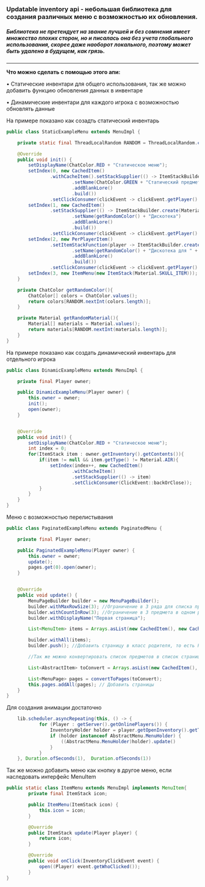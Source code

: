 ### Updatable inventory api - небольшая библиотека для создания различных меню с возможностью их обновления.

##### Библиотека не претендует на звание лучшей и без сомнения имеет множество плохих сторон, но и писалась она без учета глобального использования, скорее даже наоборот локального, поэтому может быть удалено в будущем, как грязь.

------------
**Что можно сделать с помощью этого апи:**

&bull; Статические инвентари для общего использования, так же можно добавить функцию обновления данных в инвентаре

&bull; Динамические инвентари для каждого игрока с возможностью обновлять данные

На примере показано как созадть статический инвентарь
```java
public class StaticExampleMenu extends MenuImpl {

    private static final ThreadLocalRandom RANDOM = ThreadLocalRandom.current();

    @Override
    public void init() {
        setDisplayName(ChatColor.RED + "Статическое меню");
        setIndex(0, new CachedItem()
                .withCacheItem().setStackSupplier(() -> ItemStackBuilder.create(Material.PAPER)
                        .setName(ChatColor.GREEN + "Статический предмет без режима обновления")
                        .addBlankLore()
                        .build())
                .setClickConsumer(clickEvent -> clickEvent.getPlayer().sendMessage(ChatColor.YELLOW + "Ого, ты нажал на кнопку, чтоо??")));
        setIndex(1, new CachedItem()
                .setStackSupplier(() -> ItemStackBuilder.create(Material.PAPER)
                        .setName(getRandomColor() + "Дискотека")
                        .addBlankLore()
                        .build())
                .setClickConsumer(clickEvent -> clickEvent.getPlayer().kickPlayer(ChatColor.YELLOW + "Падло, хватит на меня давить!!!")));
        setIndex(2, new PerPlayerItem()
                .setItemStackFunction(player -> ItemStackBuilder.create(getRandomMaterial())
                        .setName(getRandomColor() + "Дискотека для " + player.getName())
                        .addBlankLore()
                        .build())
                .setClickConsumer(clickEvent -> clickEvent.getPlayer().damage(5)));
        setIndex(3, new ItemMenu(new ItemStack(Material.SKULL_ITEM)));
    }

    private ChatColor getRandomColor(){
        ChatColor[] colors = ChatColor.values();
        return colors[RANDOM.nextInt(colors.length)];
    }

    private Material getRandomMaterial(){
        Material[] materials = Material.values();
        return materials[RANDOM.nextInt(materials.length)];
    }
}
```
На примере показано как создать динамический инвентарь для отдельного игрока
```java
public class DinamicExampleMenu extends MenuImpl {

    private final Player owner;

    public DinamicExampleMenu(Player owner) {
        this.owner = owner;
        init();
        open(owner);
    }


    @Override
    public void init() {
        setDisplayName(ChatColor.RED + "Статическое меню");
        int index = 0;
        for(ItemStack item : owner.getInventory().getContents()){
            if(item != null && item.getType() != Material.AIR){
                setIndex(index++, new CachedItem()
                        .withCacheItem()
                        .setStackSupplier(() -> item)
                        .setClickConsumer(ClickEvent::backOrClose));
            }
        }
    }
}
```
Меню с возможностью перелистывания
```java
public class PaginatedExampleMenu extends PaginatedMenu {

    private final Player owner;

    public PaginatedExampleMenu(Player owner) {
        this.owner = owner;
        update();
        pages.get(0).open(owner);
    }


    @Override
    public void update() {
        MenuPageBuilder builder = new MenuPageBuilder();
        builder.withMaxRowSize(3); //Ограничение в 3 ряда для списка предметов
        builder.withCountInRow(3); //Ограничение в 3 предмета в одном ряду
        builder.withDisplayName("Первая страница");

        List<MenuItem> items = Arrays.asList(new CachedItem(), new CachedItem(), new CachedItem(), new CachedItem(), new CachedItem());

        builder.withAll(items);
        builder.push(); //Добавить страницу в класс родителя, то есть PaginatedMenu, а в данном случае его наследника

        //Так же можно конвертировать список предметов в список страниц

        List<AbstractItem> toConvert = Arrays.asList(new CachedItem(), new CachedItem(), new CachedItem(), new CachedItem(), new CachedItem());

        List<MenuPage> pages = convertToPages(toConvert);
        this.pages.addAll(pages); // Добавить страницы
    }
}
```
Для создания анимации достаточно
```java
    lib.scheduler.asyncRepeating(this, () -> {
            for (Player : getServer().getOnlinePlayers()) {
                InventoryHolder holder = player.getOpenInventory().getTopInventory().getHolder()
                if (holder instanceof AbstractMenu.MenuHolder) {
                    ((AbstractMenu.MenuHolder)holder).update()
                }
            }
    }, Duration.ofSeconds(1),  Duration.ofSeconds(1))
```
Так же можно добавить меню как кнопку в другое меню, если наследовать интерфейс MenuItem
```java
public static class ItemMenu extends MenuImpl implements MenuItem{
        private final ItemStack icon;

        public ItemMenu(ItemStack icon) {
            this.icon = icon;
        }

        @Override
        public ItemStack update(Player player) {
            return icon;
        }

        @Override
        public void onClick(InventoryClickEvent event) {
            open((Player) event.getWhoClicked());
        }
}
```
